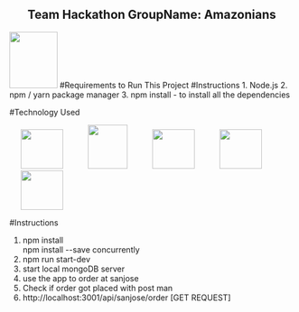 <p align="center">
  <h2 align="center">Team Hackathon GroupName: Amazonians</h2>
</p>
<img src="http://i65.tinypic.com/1534nee.jpg" height="100" width="85">
#Requirements to Run This Project
#Instructions
1. Node.js
2. npm / yarn package manager
3. npm install - to install all the dependencies

#Technology Used

<img src="http://i66.tinypic.com/2008av7.png" height="70" width="75" hspace="20" > <img src="http://i68.tinypic.com/2yl74n4.png" height="78" width="70" hspace="20"> <img src="http://i68.tinypic.com/2djug7o.png" height="70" width="75" hspace="20"> <img src="http://i64.tinypic.com/xqm93q.png" height="70" width="75" hspace="20"> <img src="http://i66.tinypic.com/2vkaqe9.png" height="70" width="75" hspace="20">

#Instructions <br />
1. npm install <br />
   npm install --save concurrently <br />
2. npm run start-dev <br />
3. start local mongoDB server <br />
4. use the app to order at sanjose <br />
5. Check if order got placed with post man <br />
6. http://localhost:3001/api/sanjose/order [GET REQUEST] 
